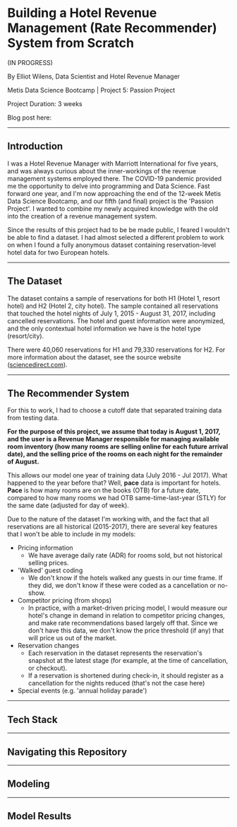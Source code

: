 # Building a Hotel Revenue Management (Rate Recommender) System from Scratch

(IN PROGRESS)

By Elliot Wilens, Data Scientist and Hotel Revenue Manager

Metis Data Science Bootcamp | Project 5: Passion Project

Project Duration: 3 weeks

Blog post here: 

___
## Introduction

I was a Hotel Revenue Manager with Marriott International for five years, and was always curious about the inner-workings of the revenue management systems employed there. The COVID-19 pandemic provided me the opportunity to delve into programming and Data Science. Fast forward one year, and I'm now approaching the end of the 12-week Metis Data Science Bootcamp, and our fifth (and final) project is the 'Passion Project'. I wanted to combine my newly acquired knowledge with the old into the creation of a revenue management system.

Since the results of this project had to be be made public, I feared I wouldn't be able to find a dataset. I had almost selected a different problem to work on when I found a fully anonymous dataset containing reservation-level hotel data for two European hotels.
___
## The Dataset

The dataset contains a sample of reservations for both H1 (Hotel 1, resort hotel) and H2 (Hotel 2, city hotel). The sample contained all reservations that touched the hotel nights of July 1, 2015 - August 31, 2017, including cancelled reservations. The hotel and guest information were anonymized, and the only contextual hotel information we have is the hotel type (resort/city).

There were 40,060 reservations for H1 and 79,330 reservations for H2. For more information about the dataset, see the source website ([sciencedirect.com](https://www.sciencedirect.com/science/article/pii/S2352340918315191)).

___
## The Recommender System

For this to work, I had to choose a cutoff date that separated training data from testing data.

**For the purpose of this project, we assume that today is August 1, 2017, and the user is a Revenue Manager responsible for managing available room inventory (how many rooms are selling online for each future arrival date), and the selling price of the rooms on each night for the remainder of August.**

This allows our model one year of training data (July 2016 - Jul 2017). What happened to the year before that? Well, **pace** data is important for hotels. **Pace** is how many rooms are on the books (OTB) for a future date, compared to how many rooms we had OTB same-time-last-year (STLY) for the same date (adjusted for day of week). 

Due to the nature of the dataset I'm working with, and the fact that all reservations are all historical (2015-2017), there are several key features that I won't be able to include in my models:
* Pricing information
  * We have average daily rate (ADR) for rooms sold, but not historical selling prices.
* 'Walked' guest coding
  * We don't know if the hotels walked any guests in our time frame. If they did, we don't know if these were coded as a cancellation or no-show.
* Competitor pricing (from shops)
  * In practice, with a market-driven pricing model, I would measure our hotel's change in demand in relation to competitor pricing changes, and make rate recommendations based largely off that. Since we don't have this data, we don't know the price threshold (if any) that will price us out of the market. 
* Reservation changes
  * Each reservation in the dataset represents the reservation's snapshot at the latest stage (for example, at the time of cancellation, or checkout).
  * If a reservation is shortened during check-in, it should register as a cancellation for the nights reduced (that's not the case here)
* Special events (e.g. 'annual holiday parade')
___
## Tech Stack


___
## Navigating this Repository


___
## Modeling


___
## Model Results
